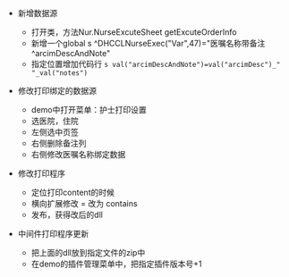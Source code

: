 

- 新增数据源
	- 打开类，方法Nur.NurseExcuteSheet  getExcuteOrderInfo
	- 新增一个global s ^DHCCLNurseExec("Var",47)="医嘱名称带备注^arcimDescAndNote"
	- 指定位置增加代码行  `s val("arcimDescAndNote")=val("arcimDesc")_" "_val("notes")`
	
- 修改打印绑定的数据源
	- demo中打开菜单：护士打印设置
	- 选医院，住院
	- 左侧选中页签
	- 右侧删除备注列
	- 右侧修改医嘱名称绑定数据
	
- 修改打印程序
	- 定位打印content的时候
	- 横向扩展修改 = 改为 contains
	- 发布，获得改后的dll
	
	
- 中间件打印程序更新
	- 把上面的dll放到指定文件的zip中
	- 在demo的插件管理菜单中，把指定插件版本号+1